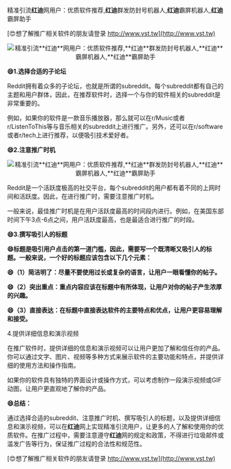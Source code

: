 精准引流**红迪**网用户：优质软件推荐,**红迪**群发防封号机器人,**红迪**霸屏机器人,**红迪**霸屏助手

[😍想了解推广相关软件的朋友请登录 http://www.vst.tw](http://www.vst.tw)

 <center><img src="https://vst.tw/MP4/tuiguang/png/5.png" alt="精准引流**红迪**网用户：优质软件推荐,**红迪**群发防封号机器人,**红迪**霸屏机器人,**红迪**霸屏助手"></center>

**😄1.选择合适的子论坛**

Reddit拥有着众多的子论坛，也就是所谓的subreddit。每个subreddit都有自己的主题和用户群体，因此，在推荐软件时，选择一个与你的软件相关的subreddit是非常重要的。

例如，如果你的软件是一款音乐播放器，那么就可以在r/Music或者r/ListenToThis等与音乐相关的subreddit上进行推广。另外，还可以在r/software或者r/tech上进行推荐，以便吸引技术爱好者。

**😄2.注意推广时机**

 <center><img src="https://vst.tw/MP4/tuiguang/png/6.png" alt="精准引流**红迪**网用户：优质软件推荐,**红迪**群发防封号机器人,**红迪**霸屏机器人,**红迪**霸屏助手"></center>

Reddit是一个活跃度极高的社交平台，每个subreddit的用户都有着不同的上网时间和活跃度。因此，在进行推广时，需要注意推广时机。

一般来说，最佳推广时机是在用户活跃度最高的时间段内进行。例如，在美国东部时间下午3点-6点之间，用户活跃度最高，也是最适合进行推广的时段。

**😄3.撰写吸引人的标题**

**😄标题是吸引用户点击的第一道门槛，因此，需要写一个既清晰又吸引人的标题。一般来说，一个好的标题应该包含以下几个元素：**

**😄（1）简洁明了：尽量不要使用过长或复杂的语言，让用户一眼看懂你的帖子。**

**😄（2）突出重点：重点内容应该在标题中有所体现，让用户对你的帖子产生浓厚的兴趣。**

**😄（3）直接表达：在标题中直接表达软件的主要特点和优点，让用户更容易理解和接受。**

4.提供详细信息和演示视频

在推广软件时，提供详细的信息和演示视频可以让用户更加了解和信任你的产品。你可以通过文字、图片、视频等多种方式来展示软件的主要功能和特点，并提供详细的使用方法和操作指南。

如果你的软件具有独特的界面设计或操作方式，可以考虑制作一段演示视频或GIF动图，让用户更直观地了解你的产品。

**😄总结：**

通过选择合适的subreddit、注意推广时机、撰写吸引人的标题，以及提供详细信息和演示视频，可以在**红迪**网上实现精准引流用户，让更多的人了解和使用你的优质软件。在推广过程中，需要注意遵守**红迪**网的规定和政策，不得进行垃圾邮件或滥发广告等行为，保证推广过程的合法性和规范性。

[😍想了解推广相关软件的朋友请登录 http://www.vst.tw](http://www.vst.tw)




